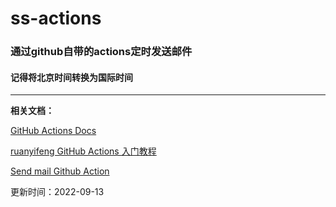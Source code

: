# ss-actions
### 通过github自带的actions定时发送邮件

#### 记得将北京时间转换为国际时间
---
**相关文档：**

[GitHub Actions Docs](https://docs.github.com/cn/actions/reference/events-that-trigger-workflows)

[ruanyifeng GitHub Actions 入门教程](https://www.ruanyifeng.com/blog/2019/09/getting-started-with-github-actions.html)

[Send mail Github Action](https://github.com/dawidd6/action-send-mail)

更新时间：2022-09-13
